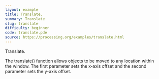 ```yaml
---
layout: example
title: Translate.
summary: Translate
slug: translate
difficulty: beginner
code: translate.pde
source: https://processing.org/examples/translate.html
---
```


Translate. 

 The translate() function allows objects to be moved to any location within the window. The first parameter sets the x-axis offset and the second parameter sets the y-axis offset.
